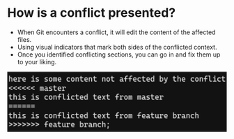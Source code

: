 # How is a conflict presented?

* When Git encounters a conflict, it will edit the content of the affected files.
* Using visual indicators that mark both sides of the conflicted context.
* Once you identified conflicting sections, you can go in and fix them up to your liking.

![](img/conflict01.png)